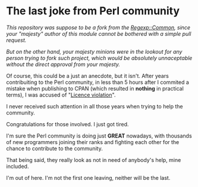 # The last joke from Perl community

*This repository was suppose to be a fork from the [Regexp::Common](https://metacpan.org/pod/Regexp::Common), since your "majesty" author of this module cannot be
bothered with a simple pull request.*

*But on the other hand, your majesty minions were in the lookout for any person trying to fork such project, which would be absolutely unnaceptable without the
direct approval from your majesty.*

Of course, this could be a just an anecdote, but it isn't. After years contribuiting to the Perl community, in less than 5 hours after I commited a mistake when
publishing to CPAN (which resulted in **nothing** in practical terms), I was accused of "[Licence violation](https://github.com/glasswalk3r/regex-common/issues/1)".

I never received such attention in all those years when trying to help the community.

Congratulations for those involved. I just got tired.

I'm sure the Perl community is doing just **GREAT** nowadays, with thousands of new programmers joining their ranks and fighting each other for the chance to
contribute to the community.

That being said, they really look as not in need of anybody's help, mine included.

I'm out of here. I'm not the first one leaving, neither will be the last.
